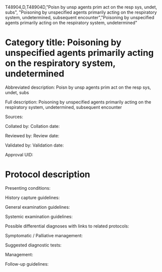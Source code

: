 T48904,D,T48904D,"Poisn by unsp agents prim act on the resp sys, undet, subs", "Poisoning by unspecified agents primarily acting on the respiratory system, undetermined, subsequent encounter","Poisoning by unspecified agents primarily acting on the respiratory system, undetermined"
# Category title: Poisoning by unspecified agents primarily acting on the respiratory system, undetermined

Abbreviated description: Poisn by unsp agents prim act on the resp sys, undet, subs

Full description: Poisoning by unspecified agents primarily acting on the respiratory system, undetermined, subsequent encounter

Sources:

Collated by:
Collation date:

Reviewed by:
Review date:

Validated by:
Validation date:

Approval UID:

# Protocol description

Presenting conditions:

History capture guidelines:

General examination guidelines:

Systemic examination guidelines:

Possible differential diagnoses with links to related protocols:

Symptomatic / Palliative management:

Suggested diagnostic tests:

Management:

Follow-up guidelines:
